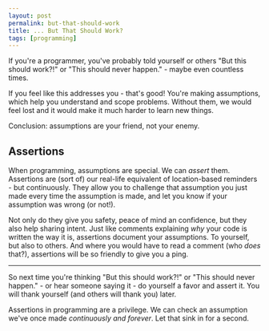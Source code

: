 ```yaml
---
layout: post
permalink: but-that-should-work
title: ... But That Should Work?
tags: [programming]
---
```


If you're a programmer, you've probably told yourself or others "But this should work?!" or "This should never happen." - maybe even countless times.

<!--more-->

If you feel like this addresses you - that's good! You're making assumptions, which help you understand and scope problems. Without them, we would feel lost and it would make it much harder to learn new things.

Conclusion: assumptions are your friend, not your enemy.

## Assertions

When programming, assumptions are special. We can *assert* them. Assertions are (sort of) our real-life equivalent of location-based reminders - but continuously. They allow you to challenge that assumption you just made every time the assumption is made, and let you know if your assumption was wrong (or not!).

Not only do they give you safety, peace of mind an confidence, but they also help sharing intent. Just like comments explaining *why* your code is written the way it is, assertions document your assumptions. To yourself, but also to others. And where you would have to read a comment (who *does* that?), assertions will be so friendly to give you a ping.

---

So next time you're thinking "But this should work?!" or "This should never happen." - or hear someone saying it - do yourself a favor and assert it. You will thank yourself (and others will thank you) later.

Assertions in programming are a privilege. We can check an assumption we've once made *continuously and forever*. Let that sink in for a second.
